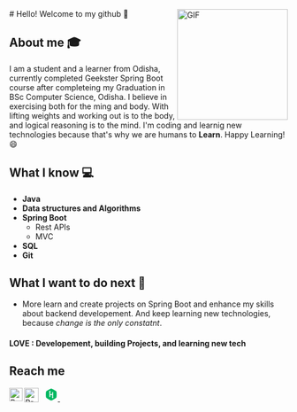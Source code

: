 <img align="right" alt="GIF" src="https://media.giphy.com/media/l0HlNaQ6gWfllcjDO/giphy.gif" width="200vw" />
# Hello! Welcome to my github 👋

## About me :mortar_board:

I am a student and a learner from Odisha, currently completed Geekster Spring Boot course after completeing my Graduation in BSc Computer Science, Odisha. I believe in exercising both for the ming and body. With lifting weights and working out is to the body, and logical reasoning is to the mind. I'm coding and learnig new technologies because that's why we are humans to **Learn**. Happy Learning! :smile:

## What I know :computer:

- **Java**
- **Data structures and Algorithms**
- **Spring Boot**
  - Rest APIs
  - MVC
- **SQL**
- **Git**

## What I want to do next :thinking:

- More learn and create projects on Spring Boot and enhance my skills about backend developement. And keep learning new technologies, because _change is the only constatnt_.

#### LOVE : Developement, building Projects, and learning new tech

## Reach me

<a href="https://www.linkedin.com/in/prasantkumarsahu/">
    <img align="left" alt="Prasant Kumar Sahu | Linkedin" width="24px" src="https://media.giphy.com/media/yDM1kJZthxFPoGDdmq/giphy.gif" />
  </a>
  &nbsp;
  <a href="https://www.hackerrank.com/prasantkumarsah1?hr_r=1">
  <?xml version="1.0" ?><!DOCTYPE svg  PUBLIC '-//W3C//DTD SVG 1.1//EN'  'http://www.w3.org/Graphics/SVG/1.1/DTD/svg11.dtd'><svg width="24px" style="enable-background:new 0 0 512 512;" version="1.1" viewBox="0 0 512 512" width="512px" xml:space="preserve" xmlns="http://www.w3.org/2000/svg" xmlns:xlink="http://www.w3.org/1999/xlink"><g id="_x31_60-hackerrank"><g><g><path d="M454.843,141.001c-13.019-22.417-172.832-115-198.859-115c-26.019,0-185.895,92.351-198.84,115     c-12.947,22.649-13.019,207.358,0,230.009c13.018,22.639,172.839,114.989,198.84,114.989c26,0,185.841-92.466,198.851-114.999     C467.842,348.467,467.851,163.417,454.843,141.001z M309.862,398.15c-3.559,0-36.756-32.137-34.141-34.762     c0.781-0.78,5.625-1.328,15.768-1.644c0-23.564,0.53-61.622,0.844-77.553c0.038-1.814-0.395-3.081-0.395-5.256h-71.812     c0,6.379-0.412,32.523,1.232,65.479c0.205,4.078-1.42,5.353-5.158,5.335c-9.102-0.025-18.211-0.099-27.321-0.071     c-3.683,0.009-5.274-1.374-5.157-5.488c0.826-30.043,2.66-75.488-0.134-191.07v-2.849c-8.688-0.314-14.717-0.862-15.508-1.652     c-2.624-2.624,31.032-34.76,34.581-34.76c3.558,0,36.989,32.145,34.383,34.76c-0.782,0.781-7.098,1.338-15.067,1.652v2.84     c-2.174,23.135-1.823,71.506-2.362,94.686h72.107c0-4.089,0.351-31.212-1.077-75.145c-0.091-3.047,0.853-4.646,3.781-4.672     c9.945-0.072,19.9-0.117,29.855-0.055c3.108,0.019,4.105,1.546,4.043,4.834c-3.28,171.861-0.594,159.867-0.594,188.975     c7.97,0.315,15.112,0.864,15.895,1.655C346.213,366.004,313.42,398.15,309.862,398.15L309.862,398.15z" style="fill:#00B760;"/></g></g></g><g id="Layer_1"/></svg>
</a>
&nbsp;
  <a href="mailto:prasantkumarsahu0103@gmail.com">
    <img align="left" alt="Prasant Kumar Sahu | Gmail" width="26px" src="https://media.giphy.com/media/k3BaWknGtoURRum0hJ/giphy.gif" />
  </a>
